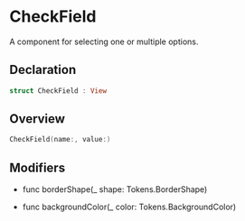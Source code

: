 # CheckField

A component for selecting one or multiple options.

## Declaration

```swift
struct CheckField : View
```

## Overview

```swift
CheckField(name:, value:)
```

## Modifiers

- func borderShape(_ shape: Tokens.BorderShape)

- func backgroundColor(_ color: Tokens.BackgroundColor)
